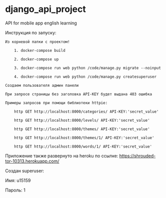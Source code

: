 # django_api_project

API for mobile app english learning

Инструкция по запуску:

    Из корневой папки с проектом!

        1. docker-compose build

        2. docker-compose up

        3. docker-compose run web python /code/manage.py migrate --noinput

        4. docker-compose run web python /code/manage.py createsuperuser

    Создаем пользователя админ панели

    При запросе страницы без заголовка API-KEY будет выдана 403 ошибка

    Примеры запросов при помощи библиотеки httpie:

        http GET http://localhost:8000/categories/ API-KEY:'secret_value'

        http GET http://localhost:8000/levels/ API-KEY:'secret_value'

        http GET http://localhost:8000/themes/ API-KEY:'secret_value'

        http GET http://localhost:8000/themes/1/ API-KEY:'secret_value'

        http GET http://localhost:8000/words/1/ API-KEY:'secret_value'

Приложение также развернуто на heroku по ссылке: https://shrouded-tor-10313.herokuapp.com/

Создан superuser:

Имя: u15159

Пароль: 1
